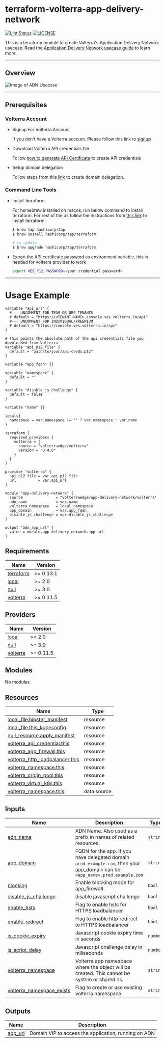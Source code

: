 # terraform-volterra-app-delivery-network

[![Lint Status](https://github.com/volterraedge/terraform-volterra-app-delivery-network/workflows/Lint/badge.svg)](https://github.com/volterraedge/terraform-volterra-app-delivery-network/actions)
[![LICENSE](https://img.shields.io/github/license/volterraedge/terraform-volterra-app-delivery-network)](https://github.com/volterraedge/terraform-volterra-app-delivery-network/blob/main/LICENSE)

This is a terraform module to create Volterra's Application Delivery Network usecase. Read the [Application Delivery Network usecase guide](https://volterra.io/docs/quick-start/app-delivery-network) to learn more.

---

## Overview

![Image of ADN Usecase](https://volterra.io/static/15a56da8dbb948319f81c4d99cc36cea/3353d/top-nea-new.webp)

---

## Prerequisites

### Volterra Account

* Signup For Volterra Account

  If you don't have a Volterra account. Please follow this link to [signup](https://console.ves.volterra.io/signup/)

* Download Volterra API credentials file

  Follow [how to generate API Certificate](https://volterra.io/docs/how-to/user-mgmt/credentials) to create API credentials

* Setup domain delegation

  Follow steps from this [link](https://volterra.io/docs/how-to/app-networking/domain-delegation) to create domain delegation.

### Command Line Tools

* Install terraform

  For homebrew installed on macos, run below command to install terraform. For rest of the os follow the instructions from [this link](https://learn.hashicorp.com/tutorials/terraform/install-cli) to install terraform

  ```bash
  $ brew tap hashicorp/tap
  $ brew install hashicorp/tap/terraform

  # to update
  $ brew upgrade hashicorp/tap/terraform
  ```

* Export the API certificate password as environment variable, this is needed for volterra provider to work
  ```bash
  export VES_P12_PASSWORD=<your credential password>
  ```

---

# Usage Example

```hcl
variable "api_url" {
  #--- UNCOMMENT FOR TEAM OR ORG TENANTS
  # default = "https://<TENANT-NAME>.console.ves.volterra.io/api"
  #--- UNCOMMENT FOR INDIVIDUAL/FREEMIUM
  # default = "https://console.ves.volterra.io/api"
}

# This points the absolute path of the api credentials file you downloaded from Volterra
variable "api_p12_file" {
  default = "path/to/your/api-creds.p12"
}

variable "app_fqdn" {}

variable "namespace" {
  default = ""
}

variable "disable_js_challenge" {
  default = false
}

variable "name" {}

locals{
  namespace = var.namespace != "" ? var.namespace : var.name
}

terraform {
  required_providers {
    volterra = {
      source = "volterraedge/volterra"
      version = "0.4.0"
    }
  }
}

provider "volterra" {
  api_p12_file = var.api_p12_file
  url          = var.api_url
}

module "app-delivery-network" {
  source               = "volterraedge/app-delivery-network/volterra"
  adn_name             = var.name
  volterra_namespace   = local.namespace
  app_domain           = var.app_fqdn
  disable_js_challenge = var.disable_js_challenge
}

output "adn_app_url" {
  value = module.app-delivery-network.app_url
}
```
## Requirements

| Name | Version |
|------|---------|
| <a name="requirement_terraform"></a> [terraform](#requirement\_terraform) | >= 0.13.1 |
| <a name="requirement_local"></a> [local](#requirement\_local) | >= 2.0 |
| <a name="requirement_null"></a> [null](#requirement\_null) | >= 3.0 |
| <a name="requirement_volterra"></a> [volterra](#requirement\_volterra) | >= 0.11.5 |

## Providers

| Name | Version |
|------|---------|
| <a name="provider_local"></a> [local](#provider\_local) | >= 2.0 |
| <a name="provider_null"></a> [null](#provider\_null) | >= 3.0 |
| <a name="provider_volterra"></a> [volterra](#provider\_volterra) | >= 0.11.5 |

## Modules

No modules.

## Resources

| Name | Type |
|------|------|
| [local_file.hipster_manifest](https://registry.terraform.io/providers/hashicorp/local/latest/docs/resources/file) | resource |
| [local_file.this_kubeconfig](https://registry.terraform.io/providers/hashicorp/local/latest/docs/resources/file) | resource |
| [null_resource.apply_manifest](https://registry.terraform.io/providers/hashicorp/null/latest/docs/resources/resource) | resource |
| [volterra_api_credential.this](https://registry.terraform.io/providers/volterraedge/volterra/latest/docs/resources/api_credential) | resource |
| [volterra_app_firewall.this](https://registry.terraform.io/providers/volterraedge/volterra/latest/docs/resources/app_firewall) | resource |
| [volterra_http_loadbalancer.this](https://registry.terraform.io/providers/volterraedge/volterra/latest/docs/resources/http_loadbalancer) | resource |
| [volterra_namespace.this](https://registry.terraform.io/providers/volterraedge/volterra/latest/docs/resources/namespace) | resource |
| [volterra_origin_pool.this](https://registry.terraform.io/providers/volterraedge/volterra/latest/docs/resources/origin_pool) | resource |
| [volterra_virtual_k8s.this](https://registry.terraform.io/providers/volterraedge/volterra/latest/docs/resources/virtual_k8s) | resource |
| [volterra_namespace.this](https://registry.terraform.io/providers/volterraedge/volterra/latest/docs/data-sources/namespace) | data source |

## Inputs

| Name | Description | Type | Default | Required |
|------|-------------|------|---------|:--------:|
| <a name="input_adn_name"></a> [adn\_name](#input\_adn\_name) | ADN Name. Also used as a prefix in names of related resources. | `string` | n/a | yes |
| <a name="input_app_domain"></a> [app\_domain](#input\_app\_domain) | FQDN for the app. If you have delegated domain `prod.example.com`, then your app\_domain can be `<app_name>.prod.example.com` | `string` | n/a | yes |
| <a name="input_blocking"></a> [blocking](#input\_blocking) | Enable blocking mode for app\_firewall | `bool` | `true` | no |
| <a name="input_disable_js_challenge"></a> [disable\_js\_challenge](#input\_disable\_js\_challenge) | disable javascript challenge | `bool` | `false` | no |
| <a name="input_enable_hsts"></a> [enable\_hsts](#input\_enable\_hsts) | Flag to enable hsts for HTTPS loadbalancer | `bool` | `false` | no |
| <a name="input_enable_redirect"></a> [enable\_redirect](#input\_enable\_redirect) | Flag to enable http redirect to HTTPS loadbalancer | `bool` | `true` | no |
| <a name="input_js_cookie_expiry"></a> [js\_cookie\_expiry](#input\_js\_cookie\_expiry) | Javascript cookie expiry time in seconds | `number` | `3600` | no |
| <a name="input_js_script_delay"></a> [js\_script\_delay](#input\_js\_script\_delay) | Javascript challenge delay in miliseconds | `number` | `5000` | no |
| <a name="input_volterra_namespace"></a> [volterra\_namespace](#input\_volterra\_namespace) | Volterra app namespace where the object will be created. This cannot be system or shared ns. | `string` | n/a | yes |
| <a name="input_volterra_namespace_exists"></a> [volterra\_namespace\_exists](#input\_volterra\_namespace\_exists) | Flag to create or use existing volterra namespace | `string` | `false` | no |

## Outputs

| Name | Description |
|------|-------------|
| <a name="output_app_url"></a> [app\_url](#output\_app\_url) | Domain VIP to access the application, running on ADN |
